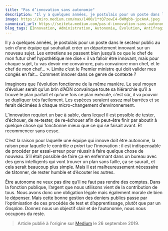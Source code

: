 ```yaml
---
title: "Pas d’innovation sans autonomie"
description: "Il y a quelques années, je postulais pour un poste dans le secteur public au sein d’une équipe qui souhaitait créer un département innovant sur un nouveau sujet. "
image: https://miro.medium.com/max/1400/1*tQ7zewI4-6WMgbb-jpcAnA.jpeg
canonical_url: https://seiteta.medium.com/pas-d-innovation-sans-autonomie-297bd725c998
blog_tags: [Innovation, Administration, Autonomie, Évolution, Antifragile]
---
```


Il y a quelques années, je postulais pour un poste dans le secteur public au sein d’une équipe qui souhaitait créer un département innovant sur un nouveau sujet. Les entretiens se passent bien jusqu’à ce que le chef de mon futur chef hypothétique me dise « il va falloir être innovant, mais pour chaque sujet, tu vas devoir me convaincre, puis convaincre mon chef, et le chef de mon chef… ». Limite c’est le Premier ministre qui doit valider mes congés en fait… Comment innover dans ce genre de contexte ?

Imaginons que l’évolution fonctionne de la même manière. Le seul moyen d’évoluer serait qu’un brin d’ADN convainque toute sa hiérarchie qu’il a trouvé le plan parfait et qu’une fois ce plan exécuté, c’est sûr, il va pouvoir se dupliquer très facilement. Les espèces seraient assez mal barrées et se ferait décimées à chaque micro-changement d’environnement.

L’innovation requiert un bac à sable, dans lequel il est possible de tester, d’échouer, de re-tester, de re-échouer afin de peut-être finir par aboutir à quelque chose qui fonctionne mieux que ce qui se faisait avant. Et recommencer sans cesse.

C’est la raison pour laquelle une équipe qui innove doit être autonome, la raison pour laquelle le contrôle _a priori_ tue l’innovation : il est indispensable de procéder par essai-erreur pour réussir à faire quelque chose de nouveau. S’il était possible de faire ça en enfermant dans un bureau avec des gens intelligents qui vont trouver un plan sans faille, ça se saurait, et cela serait beaucoup plus simple. Mais il est malheureusement nécessaire de tâtonner, de rester humble et d’écouter les autres.

Être autonome ne veux pas dire qu’il ne faut pas rendre des comptes. Dans la fonction publique, l’argent que nous utilisons vient de la contribution de tous. Nous avons donc une obligation légale mais également morale de bien le dépenser. Mais cette bonne gestion des deniers publics passe par l’optimisation de ces procédés de test et d’apprentissage, plutôt que par un _Gosplan_. Donnez nous un objectif clair et de l’autonomie, nous nous occupons du reste.


> Article publié à l'origine sur [Medium](https://seiteta.medium.com/pas-d-innovation-sans-autonomie-297bd725c998) le 26 septembre 2019.
